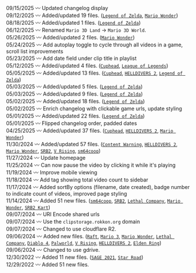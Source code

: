 09/15/2025 〰 Updated changelog display    
09/12/2025 〰 Added/updated 19 files. ([`Legend of Zelda`](RPG/Legend%20of%20Zelda), [`Mario Wonder`](Mario/Mario%20Wonder))  
08/18/2025 〰 Added/updated 1 files. ([`Legend of Zelda`](RPG/Legend%20of%20Zelda))  
06/12/2025 〰 Renamed `Mario 3D Land` → `Mario 3D World`.  
05/26/2025 〰 Added/updated 2 files. ([`Mario Wonder`](Mario/Mario%20Wonder))  
05/24/2025 〰 Add autoplay toggle to cycle through all videos in a game, scroll list improvements  
05/23/2025 〰 Add date field under clip title in playlist  
05/12/2025 〰 Added/updated 4 files. ([`Cuphead`](Platformer/Cuphead), [`League of Legends`](MOBA/League%20of%20Legends))  
05/05/2025 〰 Added/updated 13 files. ([`Cuphead`](Platformer/Cuphead), [`HELLDIVERS 2`](Shooter/HELLDIVERS%202), [`Legend of Zelda`](RPG/Legend%20of%20Zelda))  
05/03/2025 〰 Added/updated 5 files. ([`Legend of Zelda`](RPG/Legend%20of%20Zelda))  
05/03/2025 〰 Added/updated 9 files. ([`Legend of Zelda`](RPG/Legend%20of%20Zelda))  
05/02/2025 〰 Added/updated 18 files. ([`Legend of Zelda`](RPG/Legend%20of%20Zelda))  
05/02/2025 〰 Enrich changelog with clickable game urls, update styling  
05/01/2025 〰 Added/updated 22 files. ([`Legend of Zelda`](RPG/Legend%20of%20Zelda))  
05/01/2025 〰 Flipped changelog order, padded dates  
04/25/2025 〰 Added/updated 37 files. ([`Cuphead`](Platformer/Cuphead), [`HELLDIVERS 2`](Shooter/HELLDIVERS%202), [`Mario Wonder`](Mario/Mario%20Wonder))  
11/30/2024 〰 Added/updated 57 files. ([`Content Warning`](Party/Content%20Warning), [`HELLDIVERS 2`](Shooter/HELLDIVERS%202), [`Mario Wonder`](Mario/Mario%20Wonder), [`SRB2`](Sonic/SRB2), [`V Rising`](RPG/V%20Rising), [`sm64coop`](Mario/sm64coop))  
11/27/2024 〰 Update homepage  
11/25/2024 〰 Can now pause the video by clicking it while it's playing  
11/19/2024 〰 Improve mobile viewing  
11/18/2024 〰 Add tag showing total video count to sidebar  
11/17/2024 〰 Added sortBy options (filename, date created), badge number to indicate count of videos, improved page styling  
11/14/2024 〰 Added 51 new files. ([`sm64coop`](Mario/sm64coop), [`SRB2`](Sonic/SRB2), [`Lethal Company`](Party/Lethal%20Company), [`Mario Wonder`](Mario/Mario%20Wonder), [`SRB2 Kart`](Kart/SRB2%20Kart))  
09/07/2024 〰 URI Encode shared urls  
09/07/2024 〰 Use the `clipstorage.rokkon.org` domain  
09/07/2024 〰 Changed to use cloudflare R2.  
09/06/2024 〰 Added new files. ([`Raft`](Adventure/Raft), [`Mario 3`](Mario/Mario%203), [`Mario Wonder`](Mario/Mario%20Wonder), [`Lethal Company`](Party/Lethal%20Company), [`Diablo 4`](RPG/Diablo%204), [`Palworld`](RPG/Palworld), [`V Rising`](RPG/V%20Rising), [`HELLDIVERS 2`](Shooter/HELLDIVERS%202), [`Elden Ring`](Souls/Elden%20Ring))  
09/06/2024 〰 Changed to use gdrive.  
12/30/2022 〰 Added 11 new files. ([`SAGE 2021`](Sonic/SAGE%202021), [`Star Road`](Mario/Star%20Road))  
12/29/2022 〰 Added 51 new files.  